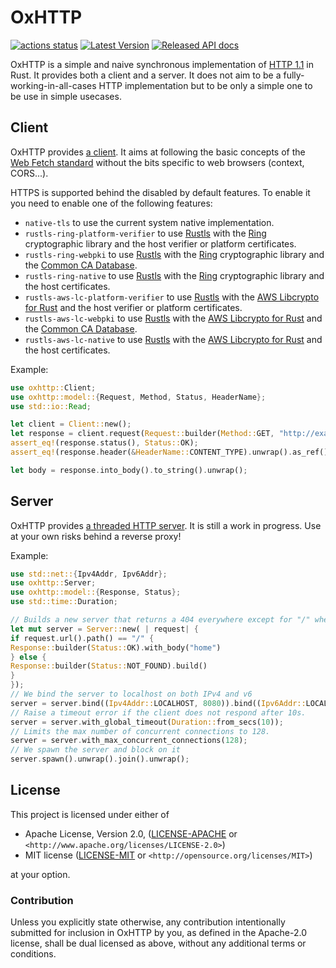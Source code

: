 OxHTTP
======

[![actions status](https://github.com/oxigraph/oxhttp/workflows/build/badge.svg)](https://github.com/oxigraph/oxhttp/actions)
[![Latest Version](https://img.shields.io/crates/v/oxhttp.svg)](https://crates.io/crates/oxhttp)
[![Released API docs](https://docs.rs/oxhttp/badge.svg)](https://docs.rs/oxhttp)

OxHTTP is a simple and naive synchronous implementation of [HTTP 1.1](https://httpwg.org/http-core/) in Rust.
It provides both a client and a server.
It does not aim to be a fully-working-in-all-cases HTTP implementation
but to be only a simple one to be use in simple usecases.

## Client

OxHTTP provides [a client](https://docs.rs/oxhttp/latest/oxhttp/struct.Client.html).
It aims at following the basic concepts of the [Web Fetch standard](https://fetch.spec.whatwg.org/) without the bits
specific to web browsers (context, CORS...).

HTTPS is supported behind the disabled by default features.
To enable it you need to enable one of the following features:

* `native-tls` to use the current system native implementation.
* `rustls-ring-platform-verifier` to use [Rustls](https://github.com/rustls/rustls) with
  the [Ring](https://github.com/briansmith/ring) cryptographic library and the host verifier or platform certificates.
* `rustls-ring-webpki` to use [Rustls](https://github.com/rustls/rustls) with
  the [Ring](https://github.com/briansmith/ring) cryptographic library and
  the [Common CA Database](https://www.ccadb.org/).
* `rustls-ring-native` to use [Rustls](https://github.com/rustls/rustls) with
  the [Ring](https://github.com/briansmith/ring) cryptographic library and the host certificates.
* `rustls-aws-lc-platform-verifier` to use [Rustls](https://github.com/rustls/rustls) with
  the [AWS Libcrypto for Rust](https://github.com/aws/aws-lc-rs) and the host verifier or platform certificates.
* `rustls-aws-lc-webpki` to use [Rustls](https://github.com/rustls/rustls) with
  the [AWS Libcrypto for Rust](https://github.com/aws/aws-lc-rs) and
  the [Common CA Database](https://www.ccadb.org/).
* `rustls-aws-lc-native` to use [Rustls](https://github.com/rustls/rustls) with
  the [AWS Libcrypto for Rust](https://github.com/aws/aws-lc-rs) and the host certificates.

Example:

```rust
use oxhttp::Client;
use oxhttp::model::{Request, Method, Status, HeaderName};
use std::io::Read;

let client = Client::new();
let response = client.request(Request::builder(Method::GET, "http://example.com".parse().unwrap()).build()).unwrap();
assert_eq!(response.status(), Status::OK);
assert_eq!(response.header(&HeaderName::CONTENT_TYPE).unwrap().as_ref(), b"text/html; charset=UTF-8");

let body = response.into_body().to_string().unwrap();
```

## Server

OxHTTP provides [a threaded HTTP server](https://docs.rs/oxhttp/latest/oxhttp/struct.Server.html).
It is still a work in progress. Use at your own risks behind a reverse proxy!

Example:

```rust no_run
use std::net::{Ipv4Addr, Ipv6Addr};
use oxhttp::Server;
use oxhttp::model::{Response, Status};
use std::time::Duration;

// Builds a new server that returns a 404 everywhere except for "/" where it returns the body 'home'
let mut server = Server::new( | request| {
if request.url().path() == "/" {
Response::builder(Status::OK).with_body("home")
} else {
Response::builder(Status::NOT_FOUND).build()
}
});
// We bind the server to localhost on both IPv4 and v6
server = server.bind((Ipv4Addr::LOCALHOST, 8080)).bind((Ipv6Addr::LOCALHOST, 8080));
// Raise a timeout error if the client does not respond after 10s.
server = server.with_global_timeout(Duration::from_secs(10));
// Limits the max number of concurrent connections to 128.
server = server.with_max_concurrent_connections(128);
// We spawn the server and block on it
server.spawn().unwrap().join().unwrap();
```

## License

This project is licensed under either of

* Apache License, Version 2.0, ([LICENSE-APACHE](LICENSE-APACHE) or
  `<http://www.apache.org/licenses/LICENSE-2.0>`)
* MIT license ([LICENSE-MIT](LICENSE-MIT) or
  `<http://opensource.org/licenses/MIT>`)

at your option.

### Contribution

Unless you explicitly state otherwise, any contribution intentionally submitted for inclusion in OxHTTP by you, as
defined in the Apache-2.0 license, shall be dual licensed as above, without any additional terms or conditions.
